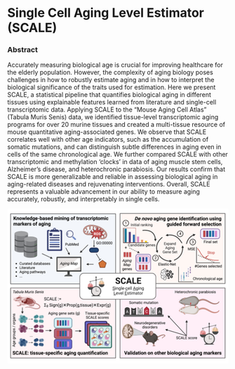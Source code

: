# Single Cell Aging Level Estimator (SCALE)

### Abstract
Accurately measuring biological age is crucial for improving healthcare for the elderly population. However, the complexity of aging biology poses challenges in how to robustly estimate aging and in how to interpret the biological significance of the traits used for estimation. Here we present SCALE, a statistical pipeline that quantifies biological aging in different tissues using explainable features learned from literature and single-cell transcriptomic data. Applying SCALE to the “Mouse Aging Cell Atlas” (Tabula Muris Senis) data, we identified tissue-level transcriptomic aging programs for over 20 murine tissues and created a multi-tissue resource of mouse quantitative aging-associated genes. We observe that SCALE correlates well with other age indicators, such as the accumulation of somatic mutations, and can distinguish subtle differences in aging even in cells of the same chronological age. We further compared SCALE with other transcriptomic and methylation ‘clocks’ in data of aging muscle stem cells, Alzheimer’s disease, and heterochronic parabiosis. Our results confirm that SCALE is more generalizable and reliable in assessing biological aging in aging-related diseases and rejuvenating interventions. Overall, SCALE represents a valuable advancement in our ability to measure aging accurately, robustly, and interpretably in single cells.

![Alt text](https://github.com/ShulinMao/Single_Cell_Aging_Level_Estimator_codes/blob/main/Figure.png)
